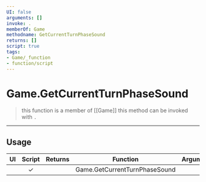 ```yaml
---
UI: false
arguments: []
invoke: .
memberOf: Game
methodname: GetCurrentTurnPhaseSound
returns: []
script: true
tags:
- Game/_function
- function/script
---
```

# Game.GetCurrentTurnPhaseSound
> this function is a member of [[Game]]
> this method can be invoked with `.`
-----
## Usage
|  UI | Script | Returns | Function | Arguments |
|:---:|:------:|-------:|:--------:|:---------|
| |✓||Game.GetCurrentTurnPhaseSound||
